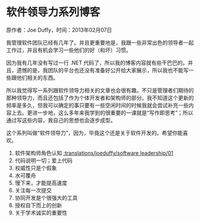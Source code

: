# 软件领导力系列博客

原作者：Joe Duffy，时间：2013年02月07日

我管理软件团队已经有几年了。并且更重要地是，我跟一些非常出色的领导者一起工作过，并且有机会学习一些他们的好（和坏）习惯。

因为我有几年没有写过一行 .NET 代码了，所以我的博客内容就有些干巴巴的。并且，遗憾的是，我团队的平台也还没有准备好公开给大家展示，所以我也不能写一些跟他们相关的东西。

所以我觉得写一系列跟软件领导力相关的文章也会很有趣。不只是管理者们期待的那种领导力，而且还包括了作为个体开发者和架构师的部分。我不知道这个更新的频率是多久，但我可以确定的事只要有一些空闲时间的时候我就会尝试补充一些内容上去。更进一步地，这么多年来我学到的很重要的一课就是“写作即思考”；所以通过写这些内容，我自己的思想也会逐步成型。

这个系列叫做“软件领导力”，因为，毕竟这个还是关于软件开发的。希望你能喜欢。

1. 软件架构师角色认知 [:translations/joeduffy/software leadership/01]()
2. 代码说明一切；爱上代码
3. 权威性只是个假象
4. 水可覆舟
5. 慢下来，才能提高速度
6. 关注每一次提交
7. 协同开发是个很强大的工具
8. 授权自下而上的创新
9. 关于学术诚实的重要性

